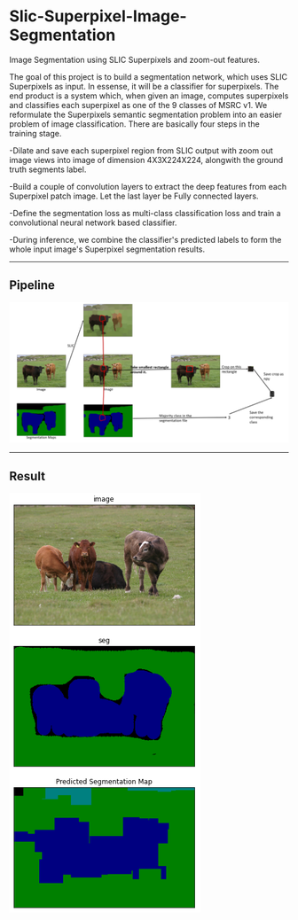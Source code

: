 # Slic-Superpixel-Image-Segmentation
Image Segmentation using SLIC Superpixels and zoom-out features.

The goal of this project is to build a segmentation network, which uses SLIC Superpixels as input. In essense, it will be a classifier for superpixels. The end product is a system which, when given an image, computes superpixels and classifies each superpixel as one of the 9 classes of MSRC v1.
We reformulate the Superpixels semantic segmentation problem into an easier problem of image classification. There are basically four steps in the training stage.

-Dilate and save each superpixel region from SLIC output with zoom out image views into image of dimension 4X3X224X224, alongwith the ground truth segments label.

-Build a couple of convolution layers to extract the deep features from each Superpixel patch image. Let the last layer be Fully connected layers.

-Define the segmentation loss as multi-class classification loss and train a convolutional neural network based classifier.

-During inference, we combine the classifier's predicted labels to form the whole input image's Superpixel segmentation results.

---

## Pipeline

![pipeline](git_images/pipeline.PNG)

---

## Result

![result](git_images/1.PNG)
